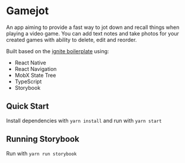 # Gamejot

An app aiming to provide a fast way to jot down and recall things when playing a video game. You can add text notes and take photos for your created games with ability to delete, edit and reorder.

Built based on the [ignite boilerplate](https://github.com/infinitered/ignite) using:

- React Native
- React Navigation
- MobX State Tree
- TypeScript
- Storybook

## Quick Start

Install dependencies with `yarn install`
and run with `yarn start`

## Running Storybook

Run with `yarn run storybook`
